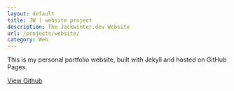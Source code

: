 ```yaml
---
layout: default
title: JW | website project
description: The Jackwinter.dev Website
url: /projects/website/
category: Web
---
```

This is my personal portfolio website, built with Jekyll and hosted on GitHub Pages.

[View Github](https://github.com/W1NTER26/jackwinterdev)
